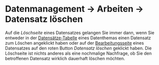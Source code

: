 # Datenmanagement → Arbeiten → Datensatz löschen

Auf die *Löschseite* eines Datensatzes gelangen Sie immer dann, wenn Sie
entweder in der [Datensätze-Tabelle](orientation_datasets-table.md)
eines Datenthemas einen Datensatz zum Löschen angeklickt haben oder auf der
[Bearbeitungsseite](work_dataset-edit.md)
eines Datensatzes auf den roten Button *Datensatz löschen* geklickt
haben. Die Löschseite ist nichts anderes als eine nochmalige Nachfrage,
ob Sie den betroffenen Datensatz wirklich dauerhaft löschen möchten.
